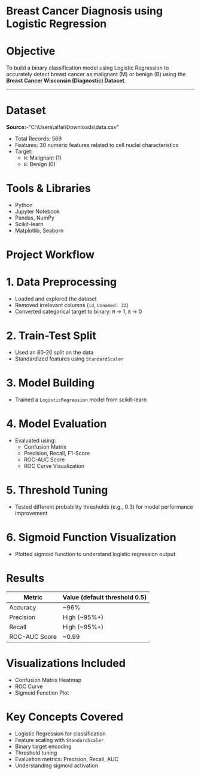 # Breast Cancer Diagnosis using Logistic Regression

# Objective
To build a binary classification model using Logistic Regression to accurately detect breast cancer as malignant (M) or benign (B) using the **Breast Cancer Wisconsin (Diagnostic) Dataset**.

---

# Dataset
**Source:**-"C:\Users\alfai\Downloads\data.csv"

- Total Records: 569
- Features: 30 numeric features related to cell nuclei characteristics
- Target:
  - `M`: Malignant (1)
  - `B`: Benign (0)

# Tools & Libraries
- Python
- Jupyter Notebook
- Pandas, NumPy
- Scikit-learn
- Matplotlib, Seaborn

# Project Workflow
# 1. **Data Preprocessing**
- Loaded and explored the dataset
- Removed irrelevant columns (`id`, `Unnamed: 32`)
- Converted categorical target to binary: `M` → 1, `B` → 0

# 2. **Train-Test Split**
- Used an 80-20 split on the data
- Standardized features using `StandardScaler`

# 3. **Model Building**
- Trained a `LogisticRegression` model from scikit-learn

# 4. **Model Evaluation**
- Evaluated using:
  - Confusion Matrix
  - Precision, Recall, F1-Score
  - ROC-AUC Score
  - ROC Curve Visualization

# 5. **Threshold Tuning**
- Tested different probability thresholds (e.g., 0.3) for model performance improvement

# 6. **Sigmoid Function Visualization**
- Plotted sigmoid function to understand logistic regression output

# Results

| Metric         | Value (default threshold 0.5) |
|----------------|-------------------------------|
| Accuracy       | ~96%                          |
| Precision      | High (~95%+)                  |
| Recall         | High (~95%+)                  |
| ROC-AUC Score  | ~0.99                         |

# Visualizations Included
- Confusion Matrix Heatmap
- ROC Curve
- Sigmoid Function Plot

# Key Concepts Covered
- Logistic Regression for classification
- Feature scaling with `StandardScaler`
- Binary target encoding
- Threshold tuning
- Evaluation metrics: Precision, Recall, AUC
- Understanding sigmoid activation
